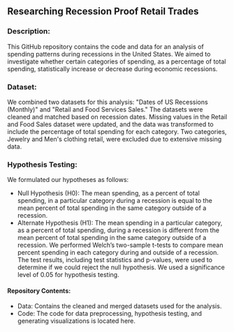 ## Researching Recession Proof Retail Trades

### Description:
This GitHub repository contains the code and data for an analysis of spending patterns during recessions in the United States. We aimed to investigate whether certain categories of spending, as a percentage of total spending, statistically increase or decrease during economic recessions.

### Dataset:
We combined two datasets for this analysis: "Dates of US Recessions (Monthly)" and "Retail and Food Services Sales." The datasets were cleaned and matched based on recession dates. Missing values in the Retail and Food Sales dataset were updated, and the data was transformed to include the percentage of total spending for each category. Two categories, Jewelry and Men's clothing retail, were excluded due to extensive missing data.

### Hypothesis Testing:
We formulated our hypotheses as follows:

- Null Hypothesis (H0): The mean spending, as a percent of total spending, in a particular category during a recession is equal to the mean percent of total spending in the same category outside of a recession.
- Alternate Hypothesis (H1): The mean spending in a particular category, as a percent of total spending, during a recession is different from the mean percent of total spending in the same category outside of a recession.
We performed Welch’s two-sample t-tests to compare mean percent spending in each category during and outside of a recession. The test results, including test statistics and p-values, were used to determine if we could reject the null hypothesis. We used a significance level of 0.05 for hypothesis testing.

#### Repository Contents:
- Data: Contains the cleaned and merged datasets used for the analysis.
- Code: The code for data preprocessing, hypothesis testing, and generating visualizations is located here.
